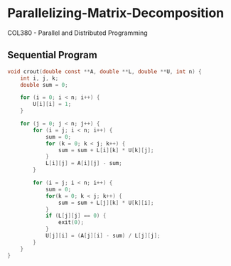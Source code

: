 # Parallelizing-Matrix-Decomposition
COL380 - Parallel and Distributed Programming

## Sequential Program
```C
void crout(double const **A, double **L, double **U, int n) {
	int i, j, k;
	double sum = 0;

	for (i = 0; i < n; i++) {
		U[i][i] = 1;
	}

	for (j = 0; j < n; j++) {
		for (i = j; i < n; i++) {
			sum = 0;
			for (k = 0; k < j; k++) {
				sum = sum + L[i][k] * U[k][j];
			}
			L[i][j] = A[i][j] - sum;
		}

		for (i = j; i < n; i++) {
			sum = 0;
			for(k = 0; k < j; k++) {
				sum = sum + L[j][k] * U[k][i];
			}
			if (L[j][j] == 0) {
				exit(0);
			}
			U[j][i] = (A[j][i] - sum) / L[j][j];
		}
	}
}
```
